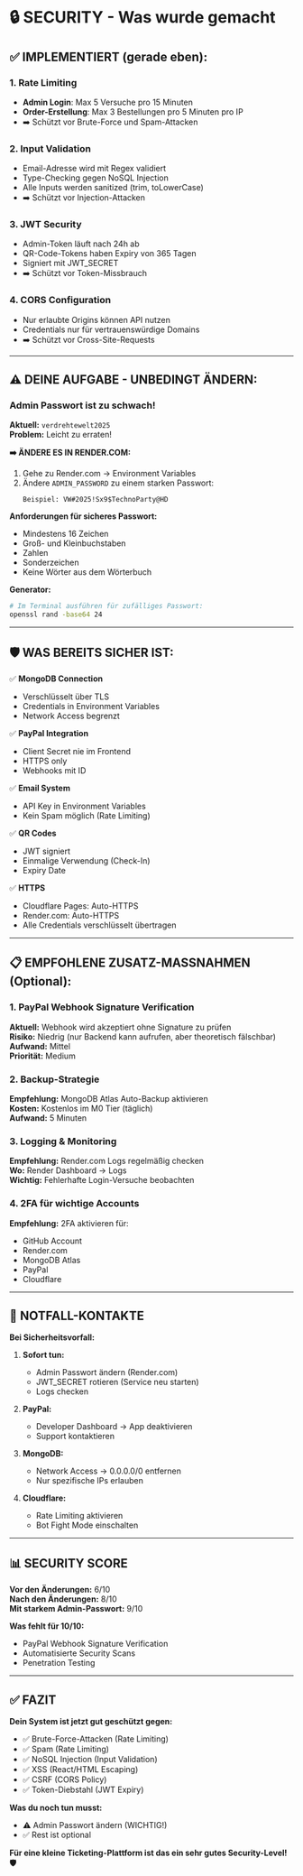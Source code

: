 # 🔒 SECURITY - Was wurde gemacht

## ✅ IMPLEMENTIERT (gerade eben):

### 1. **Rate Limiting**
- **Admin Login**: Max 5 Versuche pro 15 Minuten
- **Order-Erstellung**: Max 3 Bestellungen pro 5 Minuten pro IP
- ➡️ Schützt vor Brute-Force und Spam-Attacken

### 2. **Input Validation**
- Email-Adresse wird mit Regex validiert
- Type-Checking gegen NoSQL Injection
- Alle Inputs werden sanitized (trim, toLowerCase)
- ➡️ Schützt vor Injection-Attacken

### 3. **JWT Security**
- Admin-Token läuft nach 24h ab
- QR-Code-Tokens haben Expiry von 365 Tagen
- Signiert mit JWT_SECRET
- ➡️ Schützt vor Token-Missbrauch

### 4. **CORS Configuration**
- Nur erlaubte Origins können API nutzen
- Credentials nur für vertrauenswürdige Domains
- ➡️ Schützt vor Cross-Site-Requests

---

## ⚠️ DEINE AUFGABE - UNBEDINGT ÄNDERN:

### **Admin Passwort ist zu schwach!**

**Aktuell:** `verdrehtewelt2025`  
**Problem:** Leicht zu erraten!

**➡️ ÄNDERE ES IN RENDER.COM:**

1. Gehe zu Render.com → Environment Variables
2. Ändere `ADMIN_PASSWORD` zu einem starken Passwort:
   ```
   Beispiel: VW#2025!Sx9$TechnoParty@HD
   ```

**Anforderungen für sicheres Passwort:**
- Mindestens 16 Zeichen
- Groß- und Kleinbuchstaben
- Zahlen
- Sonderzeichen
- Keine Wörter aus dem Wörterbuch

**Generator:**
```bash
# Im Terminal ausführen für zufälliges Passwort:
openssl rand -base64 24
```

---

## 🛡️ WAS BEREITS SICHER IST:

✅ **MongoDB Connection**
- Verschlüsselt über TLS
- Credentials in Environment Variables
- Network Access begrenzt

✅ **PayPal Integration**
- Client Secret nie im Frontend
- HTTPS only
- Webhooks mit ID

✅ **Email System**
- API Key in Environment Variables
- Kein Spam möglich (Rate Limiting)

✅ **QR Codes**
- JWT signiert
- Einmalige Verwendung (Check-In)
- Expiry Date

✅ **HTTPS**
- Cloudflare Pages: Auto-HTTPS
- Render.com: Auto-HTTPS
- Alle Credentials verschlüsselt übertragen

---

## 📋 EMPFOHLENE ZUSATZ-MASSNAHMEN (Optional):

### 1. PayPal Webhook Signature Verification
**Aktuell:** Webhook wird akzeptiert ohne Signature zu prüfen  
**Risiko:** Niedrig (nur Backend kann aufrufen, aber theoretisch fälschbar)  
**Aufwand:** Mittel  
**Priorität:** Medium

### 2. Backup-Strategie
**Empfehlung:** MongoDB Atlas Auto-Backup aktivieren  
**Kosten:** Kostenlos im M0 Tier (täglich)  
**Aufwand:** 5 Minuten

### 3. Logging & Monitoring
**Empfehlung:** Render.com Logs regelmäßig checken  
**Wo:** Render Dashboard → Logs  
**Wichtig:** Fehlerhafte Login-Versuche beobachten

### 4. 2FA für wichtige Accounts
**Empfehlung:** 2FA aktivieren für:
- GitHub Account
- Render.com
- MongoDB Atlas
- PayPal
- Cloudflare

---

## 🚨 NOTFALL-KONTAKTE

**Bei Sicherheitsvorfall:**

1. **Sofort tun:**
   - Admin Passwort ändern (Render.com)
   - JWT_SECRET rotieren (Service neu starten)
   - Logs checken

2. **PayPal:**
   - Developer Dashboard → App deaktivieren
   - Support kontaktieren

3. **MongoDB:**
   - Network Access → 0.0.0.0/0 entfernen
   - Nur spezifische IPs erlauben

4. **Cloudflare:**
   - Rate Limiting aktivieren
   - Bot Fight Mode einschalten

---

## 📊 SECURITY SCORE

**Vor den Änderungen:** 6/10  
**Nach den Änderungen:** 8/10  
**Mit starkem Admin-Passwort:** 9/10  

**Was fehlt für 10/10:**
- PayPal Webhook Signature Verification
- Automatisierte Security Scans
- Penetration Testing

---

## ✅ FAZIT

**Dein System ist jetzt gut geschützt gegen:**
- ✅ Brute-Force-Attacken (Rate Limiting)
- ✅ Spam (Rate Limiting)
- ✅ NoSQL Injection (Input Validation)
- ✅ XSS (React/HTML Escaping)
- ✅ CSRF (CORS Policy)
- ✅ Token-Diebstahl (JWT Expiry)

**Was du noch tun musst:**
- ⚠️ Admin Passwort ändern (WICHTIG!)
- ✅ Rest ist optional

**Für eine kleine Ticketing-Plattform ist das ein sehr gutes Security-Level! 🛡️**
